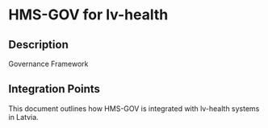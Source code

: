 # HMS-GOV for lv-health

## Description

Governance Framework

## Integration Points

This document outlines how HMS-GOV is integrated with lv-health systems in Latvia.
